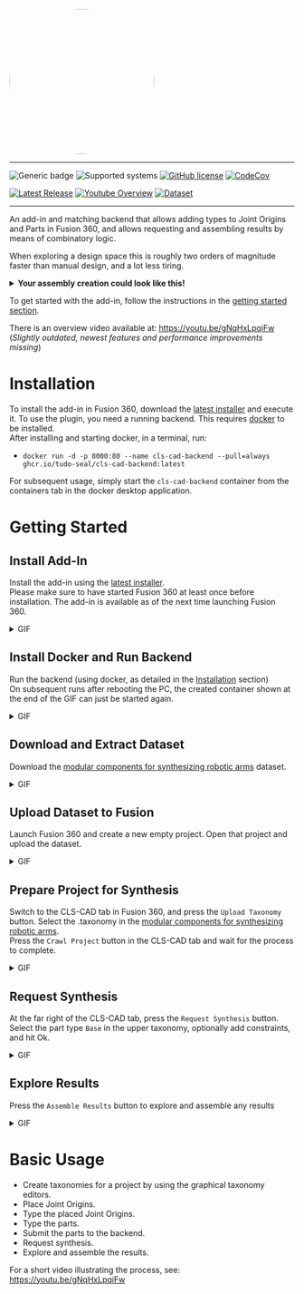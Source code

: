 <kbd><img src="https://github.com/tudo-seal/CLS-CAD/raw/main/applications/cls-cad-fusion-plugin/resources/vectors/clscad.svg" width="256" height="256" style="border-radius:50%"></kbd>

---

![Generic badge](https://img.shields.io/badge/python-fusion360%20|%203.10%20|%203.11-informational.svg?style=for-the-badge)
![Supported systems](https://img.shields.io/badge/os-windows-informational.svg?style=for-the-badge)
[![GitHub license](https://img.shields.io/github/license/tudo-seal/CLS-CAD?style=for-the-badge)](https://github.com/tudo-seal/CLS-CAD/blob/main/LICENSE)
[![CodeCov](https://img.shields.io/codecov/c/github/tudo-seal/CLS-CAD?style=for-the-badge&cacheSeconds=3600)](https://codecov.io/gh/tudo-seal/CLS-CAD)

[![Latest Release](https://img.shields.io/github/v/release/tudo-seal/CLS-CAD.svg?style=for-the-badge)](https://github.com/tudo-seal/CLS-CAD/releases/latest/download/cls-cad-fusion-plugin.msi)
[![Youtube Overview](https://img.shields.io/badge/YouTube-Overview-informational?style=for-the-badge)](https://youtu.be/gNqHxLpqiFw)
[![Dataset](https://img.shields.io/badge/dataset-zenodo.10051244-blue?style=for-the-badge)](https://doi.org/10.5281/zenodo.10051244)

<!---[![Issues](https://img.shields.io/github/issues/tudo-seal/CLS-CAD)](https://github.com/tudo-seal/CLS-CAD/issues)-->

---

An add-in and matching backend that allows adding types to Joint Origins and Parts in Fusion 360, and allows requesting and assembling results by means of combinatory logic.

When exploring a design space this is roughly two orders of magnitude faster than manual design, and a lot less tiring.

<details>
<summary><b>Your assembly creation could look like this!</b></summary>

![](docs/images/demo.gif)

</details>

To get started with the add-in, follow the instructions in the [getting started section](#getting-started).

There is an overview video available at: https://youtu.be/gNqHxLpqiFw <br>
(_Slightly outdated, newest features and performance improvements missing_)

# Installation

To install the add-in in Fusion 360, download the [latest installer](https://github.com/tudo-seal/CLS-CAD/releases/download/latest/cls-cad-fusion-plugin.msi) and execute it.
To use the plugin, you need a running backend.
This requires [docker](https://docs.docker.com/desktop/install/windows-install/) to be installed.
<br>
After installing and starting docker, in a terminal, run:

- `docker run -d -p 8000:80 --name cls-cad-backend --pull=always ghcr.io/tudo-seal/cls-cad-backend:latest`

For subsequent usage, simply start the `cls-cad-backend` container from the containers tab in the docker desktop application.

# Getting Started

## Install Add-In

Install the add-in using the [latest installer](https://github.com/tudo-seal/CLS-CAD/releases/download/latest/cls-cad-fusion-plugin.msi).
<br>
Please make sure to have started Fusion 360 at least once before installation. The add-in is available as of the next time launching Fusion 360.

<details>
<summary>GIF</summary>

![](docs/images/install-addin.gif)

</details>

## Install Docker and Run Backend

Run the backend (using docker, as detailed in the [Installation](#installation) section)
<br>
On subsequent runs after rebooting the PC, the created container shown at the end of the GIF can just be started again.

<details>
<summary>GIF</summary>

![](docs/images/install-docker.gif)

</details>

## Download and Extract Dataset

Download the [modular components for synthesizing robotic arms](https://doi.org/10.5281/zenodo.10051244) dataset.

<details>
<summary>GIF</summary>

![](docs/images/obtain-dataset.gif)

</details>

## Upload Dataset to Fusion

Launch Fusion 360 and create a new empty project. Open that project and upload the dataset.

<details>
<summary>GIF</summary>

![](docs/images/upload-dataset.gif)

</details>

## Prepare Project for Synthesis

Switch to the CLS-CAD tab in Fusion 360, and press the `Upload Taxonomy` button. Select the .taxonomy in the [modular components for synthesizing robotic arms](https://doi.org/10.5281/zenodo.10051244).
<br>
Press the `Crawl Project` button in the CLS-CAD tab and wait for the process to complete.

<details>
<summary>GIF</summary>

![](docs/images/crawl-project.gif)

</details>

## Request Synthesis

At the far right of the CLS-CAD tab, press the `Request Synthesis` button.
<br>
Select the part type `Base` in the upper taxonomy, optionally add constraints, and hit Ok.

<details>
<summary>GIF</summary>

![](docs/images/request-synthesis.gif)

</details>

## Explore Results

Press the `Assemble Results` button to explore and assemble any results

<details>
<summary>GIF</summary>

![](docs/images/assemble-result.gif)

</details>

# Basic Usage

- Create taxonomies for a project by using the graphical taxonomy editors.
- Place Joint Origins.
- Type the placed Joint Origins.
- Type the parts.
- Submit the parts to the backend.
- Request synthesis.
- Explore and assemble the results.

For a short video illustrating the process, see: https://youtu.be/gNqHxLpqiFw
